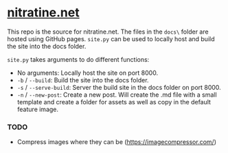 # [nitratine.net](https://nitratine.net/)
This repo is the source for nitratine.net. The files in the `docs\` folder are hosted using GitHub pages. `site.py` can be used to locally host and build the site into the docs folder.

`site.py` takes arguments to do different functions:
 - No arguments: Locally host the site on port 8000. 
 - `-b` / `--build`: Build the site into the docs folder.
 - `-s` / `--serve-build`: Server the build site in the docs folder on port 8000.
 - `-n` / `--new-post`: Create a new post. Will create the .md file with a small template and create a folder for assets as well as copy in the default feature image.

### TODO
 - Compress images where they can be (https://imagecompressor.com/)
